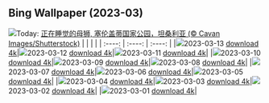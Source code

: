 ## Bing Wallpaper (2023-03)
![](https://global.bing.com/th?id=OHR.LionessesNap_ZH-CN9240393299_UHD.jpg&w=1000)Today: [正在睡觉的母狮, 塞伦盖蒂国家公园，坦桑利亚 (© Cavan Images/Shutterstock)](https://global.bing.com/th?id=OHR.LionessesNap_ZH-CN9240393299_UHD.jpg)
|      |      |      |
| :----: | :----: | :----: |
|![](https://global.bing.com/th?id=OHR.LionessesNap_ZH-CN9240393299_UHD.jpg&pid=hp&w=384&h=216&rs=1&c=4)2023-03-13 [download 4k](https://global.bing.com/th?id=OHR.LionessesNap_ZH-CN9240393299_UHD.jpg)|![](https://global.bing.com/th?id=OHR.SouthDownsSheep_ZH-CN8986424729_UHD.jpg&pid=hp&w=384&h=216&rs=1&c=4)2023-03-12 [download 4k](https://global.bing.com/th?id=OHR.SouthDownsSheep_ZH-CN8986424729_UHD.jpg)|![](https://global.bing.com/th?id=OHR.LongWharf_ZH-CN8793669955_UHD.jpg&pid=hp&w=384&h=216&rs=1&c=4)2023-03-11 [download 4k](https://global.bing.com/th?id=OHR.LongWharf_ZH-CN8793669955_UHD.jpg)|
|![](https://global.bing.com/th?id=OHR.EdaleValley_ZH-CN8464524952_UHD.jpg&pid=hp&w=384&h=216&rs=1&c=4)2023-03-10 [download 4k](https://global.bing.com/th?id=OHR.EdaleValley_ZH-CN8464524952_UHD.jpg)|![](https://global.bing.com/th?id=OHR.WaimeaRainbow_ZH-CN1127225170_UHD.jpg&pid=hp&w=384&h=216&rs=1&c=4)2023-03-09 [download 4k](https://global.bing.com/th?id=OHR.WaimeaRainbow_ZH-CN1127225170_UHD.jpg)|![](https://global.bing.com/th?id=OHR.WhitehorseAurora_ZH-CN0978404088_UHD.jpg&pid=hp&w=384&h=216&rs=1&c=4)2023-03-08 [download 4k](https://global.bing.com/th?id=OHR.WhitehorseAurora_ZH-CN0978404088_UHD.jpg)|
|![](https://global.bing.com/th?id=OHR.YuanyangChina_ZH-CN7360249295_UHD.jpg&pid=hp&w=384&h=216&rs=1&c=4)2023-03-07 [download 4k](https://global.bing.com/th?id=OHR.YuanyangChina_ZH-CN7360249295_UHD.jpg)|![](https://global.bing.com/th?id=OHR.IcelandHorses_ZH-CN7213041152_UHD.jpg&pid=hp&w=384&h=216&rs=1&c=4)2023-03-06 [download 4k](https://global.bing.com/th?id=OHR.IcelandHorses_ZH-CN7213041152_UHD.jpg)|![](https://global.bing.com/th?id=OHR.HuggingKanga_ZH-CN1045131695_UHD.jpg&pid=hp&w=384&h=216&rs=1&c=4)2023-03-05 [download 4k](https://global.bing.com/th?id=OHR.HuggingKanga_ZH-CN1045131695_UHD.jpg)|
|![](https://global.bing.com/th?id=OHR.PicoVolcano_ZH-CN6865997792_UHD.jpg&pid=hp&w=384&h=216&rs=1&c=4)2023-03-04 [download 4k](https://global.bing.com/th?id=OHR.PicoVolcano_ZH-CN6865997792_UHD.jpg)|![](https://global.bing.com/th?id=OHR.OrcaNorway_ZH-CN6101327628_UHD.jpg&pid=hp&w=384&h=216&rs=1&c=4)2023-03-03 [download 4k](https://global.bing.com/th?id=OHR.OrcaNorway_ZH-CN6101327628_UHD.jpg)|![](https://global.bing.com/th?id=OHR.NegratinSpain_ZH-CN5916944876_UHD.jpg&pid=hp&w=384&h=216&rs=1&c=4)2023-03-02 [download 4k](https://global.bing.com/th?id=OHR.NegratinSpain_ZH-CN5916944876_UHD.jpg)|
|![](https://global.bing.com/th?id=OHR.LuebeckCityGate_ZH-CN4618826141_UHD.jpg&pid=hp&w=384&h=216&rs=1&c=4)2023-03-01 [download 4k](https://global.bing.com/th?id=OHR.LuebeckCityGate_ZH-CN4618826141_UHD.jpg)|